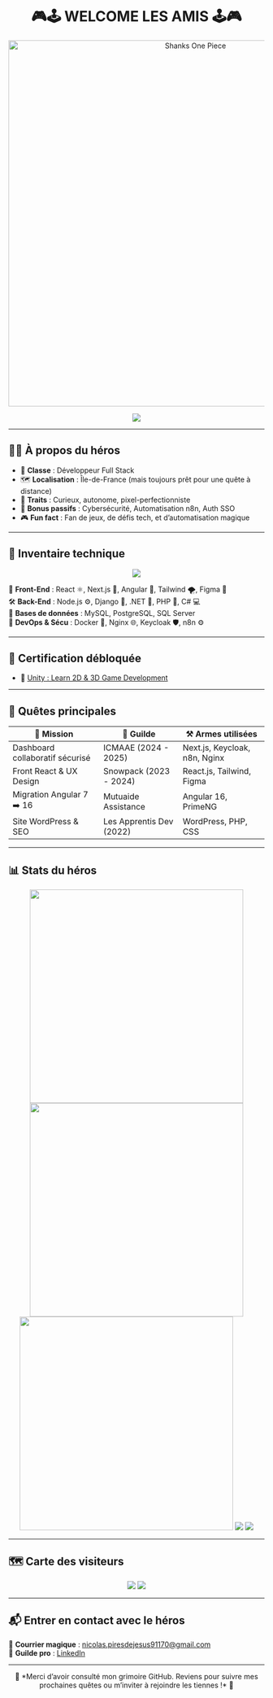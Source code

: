 <h1 align="center">
  🎮🕹️ <span style="<img src="https://fontmeme.com/temporary/9904387ad8bb5b5d08dd1c485267bd66.png";">WELCOME LES AMIS</span> 🕹️🎮
</h1>

<p align="center">
  <img src="https://gifdb.com/images/high/shanks-one-piece-hats-off-laughing-loud-71ttils8miq3hxk1.webp" alt="Shanks One Piece" width="720"/>
</p>

<p align="center">
  <img src="https://readme-typing-svg.demolab.com?font=Fira+Code&size=24&pause=1000&center=true&vCenter=true&width=435&lines=Full+Stack+Developer+%F0%9F%9A%80;Codeur+Pixel+par+Passion+%F0%9F%94%A5;Toujours+en+mode+debug+%F0%9F%94%AD"/>
</p>

---

## 🧙‍♂️ À propos du héros

- 🎨 **Classe** : Développeur Full Stack
- 🗺️ **Localisation** : Île-de-France (mais toujours prêt pour une quête à distance)
- 🧠 **Traits** : Curieux, autonome, pixel-perfectionniste
- 🔐 **Bonus passifs** : Cybersécurité, Automatisation n8n, Auth SSO
- 🎮 **Fun fact** : Fan de jeux, de défis tech, et d’automatisation magique

---

## 🧰 Inventaire technique

<div align="center">
<img src="https://skillicons.dev/icons?i=html,css,js,ts,react,nextjs,angular,tailwind,figma,nodejs,php,python,django,dotnet,cs,java,mysql,postgresql,git,docker,nginx,ubuntu,keycloak" />
</div>

🧠 **Front-End** : React ⚛️, Next.js 🚀, Angular 🧮, Tailwind 🌪️, Figma 🎨  
🛠️ **Back-End** : Node.js ⚙️, Django 🐍, .NET 🧱, PHP 🐘, C# 💻  
📀 **Bases de données** : MySQL, PostgreSQL, SQL Server  
🔐 **DevOps & Sécu** : Docker 🐳, Nginx 🌐, Keycloak 🛡️, n8n ⚙️

---

## 🧾 Certification débloquée

- 🏅 [Unity : Learn 2D & 3D Game Development](https://www.udemy.com/certificate/UC-fb0916d4-dd36-4358-b0d5-0e28124ffbe2/)

---

## 📜 Quêtes principales

| 🎯 Mission                        | 🏢 Guilde                 | ⚒️ Armes utilisées                      |
|----------------------------------|---------------------------|-----------------------------------------|
| Dashboard collaboratif sécurisé  | ICMAAE (2024 - 2025)     | Next.js, Keycloak, n8n, Nginx           |
| Front React & UX Design         | Snowpack (2023 - 2024)    | React.js, Tailwind, Figma               |
| Migration Angular 7 ➡️ 16        | Mutuaide Assistance       | Angular 16, PrimeNG                     |
| Site WordPress & SEO            | Les Apprentis Dev (2022)  | WordPress, PHP, CSS                     |

---

## 📊 Stats du héros

<p align="center">
  <img src="https://github-readme-stats.vercel.app/api?username=Nico91170&show_icons=true&theme=tokyonight" width="420"/>
  <img src="https://github-readme-streak-stats.herokuapp.com?user=Nico91170&theme=tokyonight" width="420"/>
  <img src="https://github-readme-stats.vercel.app/api/top-langs/?username=Nico91170&layout=compact&theme=tokyonight" width="420"/>
  <img src="https://github-profile-trophy.vercel.app/?username=Nico91170&theme=tokyonight&margin-w=15&margin-h=15"/>
  <img src="https://github-contributor-stats.vercel.app/api?username=Nico91170&theme=tokyonight"/>
</p>

---

## 🗺️ Carte des visiteurs

<p align="center">
  <img src="https://github-profile-summary-cards.vercel.app/api/cards/profile-details?username=Nico91170&theme=tokyonight"/>
  <img src="https://visitor-badge.laobi.icu/badge?page_id=Nico91170.readme"/>
</p>

---

## 📬 Entrer en contact avec le héros

📧 **Courrier magique** : [nicolas.piresdejesus91170@gmail.com](mailto:nicolas.piresdejesus91170@gmail.com)  
🧭 **Guilde pro** : [LinkedIn](https://www.linkedin.com/in/baptiste-polve)

---

<p align="center">
🧩 *Merci d’avoir consulté mon grimoire GitHub. Reviens pour suivre mes prochaines quêtes ou m’inviter à rejoindre les tiennes !* 🧩
</p>
